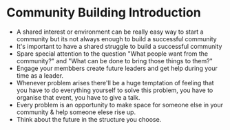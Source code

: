 # Community Building Introduction

- A shared interest or environment can be really easy way to start a community but its not always enough to build a successful community
- It's important to have a shared struggle to build a successful community
- Spare special attention to the question "What people want from the community?" and "What can be done to bring those things to them?"
- Engage your membbers create future leaders and get help during your time as a leader.
- Whenever problem arises there'll be a huge temptation of feeling that you have to do everything yourself to solve this problem, you have to organise that event, you have to give a talk.
- Every problem is an opportunity to make space for someone else in your community & help someone elese rise up.
- Think about the future in the structure you choose.